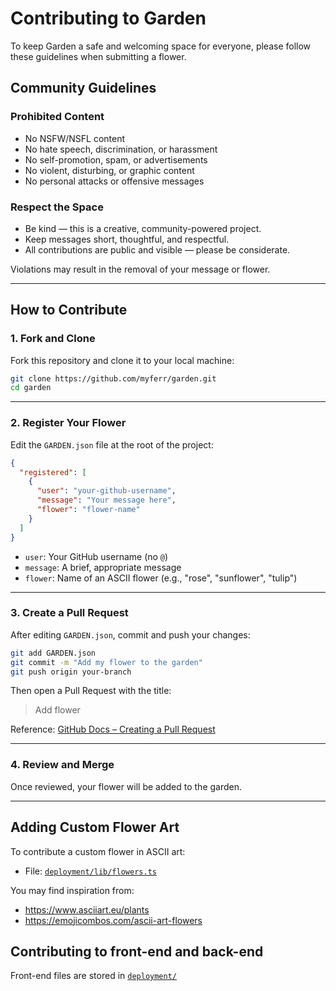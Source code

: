 # Contributing to Garden

To keep Garden a safe and welcoming space for everyone, please follow these guidelines when submitting a flower.

## Community Guidelines

### Prohibited Content

- No NSFW/NSFL content
- No hate speech, discrimination, or harassment
- No self-promotion, spam, or advertisements
- No violent, disturbing, or graphic content
- No personal attacks or offensive messages

### Respect the Space

- Be kind — this is a creative, community-powered project.
- Keep messages short, thoughtful, and respectful.
- All contributions are public and visible — please be considerate.

Violations may result in the removal of your message or flower.

---

## How to Contribute

### 1. Fork and Clone

Fork this repository and clone it to your local machine:

```bash
git clone https://github.com/myferr/garden.git
cd garden
```

---

### 2. Register Your Flower

Edit the `GARDEN.json` file at the root of the project:

```json
{
  "registered": [
    {
      "user": "your-github-username",
      "message": "Your message here",
      "flower": "flower-name"
    }
  ]
}
```

- `user`: Your GitHub username (no `@`)
- `message`: A brief, appropriate message
- `flower`: Name of an ASCII flower (e.g., "rose", "sunflower", "tulip")

---

### 3. Create a Pull Request

After editing `GARDEN.json`, commit and push your changes:

```bash
git add GARDEN.json
git commit -m "Add my flower to the garden"
git push origin your-branch
```

Then open a Pull Request with the title:

> Add flower

Reference: [GitHub Docs – Creating a Pull Request](https://docs.github.com/en/pull-requests/collaborating-with-pull-requests/proposing-changes-to-your-work-with-pull-requests/creating-a-pull-request)

---

### 4. Review and Merge

Once reviewed, your flower will be added to the garden.

---

## Adding Custom Flower Art

To contribute a custom flower in ASCII art:

- File: [`deployment/lib/flowers.ts`](https://github.com/myferr/garden/blob/main/deployment/lib/flowers.ts)

You may find inspiration from:

- https://www.asciiart.eu/plants
- https://emojicombos.com/ascii-art-flowers

## Contributing to front-end and back-end
Front-end files are stored in [`deployment/`](https://github.com/myferr/garden/tree/main/deployment)
